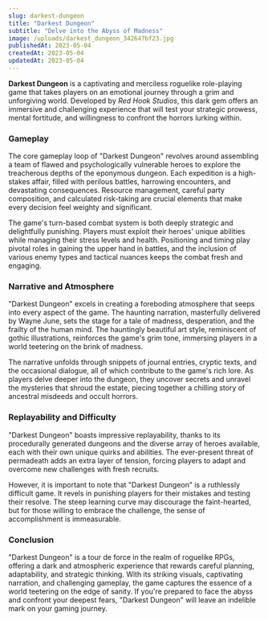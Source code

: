 ```yaml
---
slug: darkest-dungeon
title: "Darkest Dungeon"
subtitle: "Delve into the Abyss of Madness"
image: /uploads/darkest_dungeon_342647bf23.jpg
publishedAt: 2023-05-04
createdAt: 2023-05-04
updatedAt: 2023-05-04
---
```


__Darkest Dungeon__ is a captivating and merciless roguelike role-playing game that takes players on an emotional journey through a grim and unforgiving world. Developed by _Red Hook Studios_, this dark gem offers an immersive and challenging experience that will test your strategic prowess, mental fortitude, and willingness to confront the horrors lurking within.

### Gameplay
The core gameplay loop of "Darkest Dungeon" revolves around assembling a team of flawed and psychologically vulnerable heroes to explore the treacherous depths of the eponymous dungeon. Each expedition is a high-stakes affair, filled with perilous battles, harrowing encounters, and devastating consequences. Resource management, careful party composition, and calculated risk-taking are crucial elements that make every decision feel weighty and significant.

The game's turn-based combat system is both deeply strategic and delightfully punishing. Players must exploit their heroes' unique abilities while managing their stress levels and health. Positioning and timing play pivotal roles in gaining the upper hand in battles, and the inclusion of various enemy types and tactical nuances keeps the combat fresh and engaging.

### Narrative and Atmosphere
"Darkest Dungeon" excels in creating a foreboding atmosphere that seeps into every aspect of the game. The haunting narration, masterfully delivered by Wayne June, sets the stage for a tale of madness, desperation, and the frailty of the human mind. The hauntingly beautiful art style, reminiscent of gothic illustrations, reinforces the game's grim tone, immersing players in a world teetering on the brink of madness.

The narrative unfolds through snippets of journal entries, cryptic texts, and the occasional dialogue, all of which contribute to the game's rich lore. As players delve deeper into the dungeon, they uncover secrets and unravel the mysteries that shroud the estate, piecing together a chilling story of ancestral misdeeds and occult horrors.

### Replayability and Difficulty
"Darkest Dungeon" boasts impressive replayability, thanks to its procedurally generated dungeons and the diverse array of heroes available, each with their own unique quirks and abilities. The ever-present threat of permadeath adds an extra layer of tension, forcing players to adapt and overcome new challenges with fresh recruits.

However, it is important to note that "Darkest Dungeon" is a ruthlessly difficult game. It revels in punishing players for their mistakes and testing their resolve. The steep learning curve may discourage the faint-hearted, but for those willing to embrace the challenge, the sense of accomplishment is immeasurable.

### Conclusion
"Darkest Dungeon" is a tour de force in the realm of roguelike RPGs, offering a dark and atmospheric experience that rewards careful planning, adaptability, and strategic thinking. With its striking visuals, captivating narration, and challenging gameplay, the game captures the essence of a world teetering on the edge of sanity. If you're prepared to face the abyss and confront your deepest fears, "Darkest Dungeon" will leave an indelible mark on your gaming journey.

